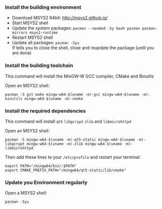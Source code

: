 ### Install the building environment

* Download MSYS2 64bit: http://msys2.github.io/
* Start MSYS2 shell
* Update the system packages: `pacman --needed -Sy bash pacman pacman-mirrors msys2-runtime`
* Restart MSYS2 shell
* Update all packages: `pacman -Syu` <br/>If tells you to close the shell, close and reupdate the package (until you are done)

### Install the building toolchain

This command will install the MinGW-W GCC compiler, CMake and Binutils

Open an MSYS2 shell:

```
pacman -S git make mingw-w64-$(uname -m)-gcc mingw-w64-$(uname -m)-binutils mingw-w64-$(uname -m)-cmake
```

### Install the required dependencies

This command will install `qt5` `libgcrypt` `zlib` and `libmicrohttpd`

Open an MSYS2 shell:

```
pacman -S mingw-w64-$(uname -m)-qt5-static mingw-w64-$(uname -m)-libgcrypt mingw-w64-$(uname -m)-zlib mingw-w64-$(uname -m)-libmicrohttpd
```

Then add these lines to your `/etc/profile` and restart your terminal:

```
export PATH="/mingw64/bin/:$PATH"
export CMAKE_PREFIX_PATH="/mingw64/qt5-static/lib/cmake"
```

### Update you Environment regularly

Open a MSYS2 shell:

```
pacman -Syu
```
